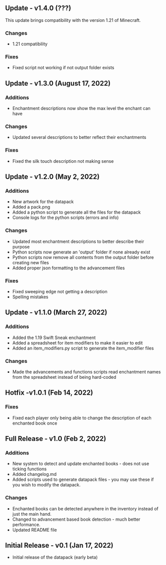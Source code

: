 ## Update - v1.4.0 (???)
This update brings compatibility with the version 1.21 of Minecraft.

### Changes
 - 1.21 compatibility

### Fixes
 - Fixed script not working if not output folder exists

## Update - v1.3.0 (August 17, 2022)
### Additions
 - Enchantment descriptions now show the max level the enchant can have

### Changes
 - Updated several descriptions to better reflect their enchantments

### Fixes
 - Fixed the silk touch description not making sense

## Update - v1.2.0 (May 2, 2022)
### Additions
 - New artwork for the datapack
 - Added a pack.png 
 - Added a python script to generate all the files for the datapack
 - Console logs for the python scripts (errors and info)

### Changes
 - Updated most enchantment descriptions to better describe their purpose
 - Python scripts now generate an 'output' folder if none already exist
 - Python scripts now remove all contents from the output folder before creating new files
 - Added proper json formatting to the advancement files

### Fixes
 - Fixed sweeping edge not getting a description
 - Spelling mistakes

## Update - v1.1.0 (March 27, 2022)
### Additions
 - Added the 1.19 Swift Sneak enchantment
 - Added a spreadsheet for item modifiers to make it easier to edit
 - Added an item_modifiers.py script to generate the item_modifier files

### Changes
 - Made the advancements and functions scripts read enchantment names from the spreadsheet instead of being hard-coded

## Hotfix -v1.0.1 (Feb 14, 2022)
### Fixes
 - Fixed each player only being able to change the description of each enchanted book once

## Full Release - v1.0 (Feb 2, 2022)
### Additions
 - New system to detect and update enchanted books - does not use ticking functions
 - Added changelog.md
 - Added scripts used to generate datapack files - you may use these if you wish to modify the datapack.

### Changes
 - Enchanted books can be detected anywhere in the inventory instead of just the main hand.
 - Changed to advancement based book detection - much better performance.
 - Updated README file


## Initial Release - v0.1 (Jan 17, 2022)
- Initial release of the datapack (early beta)
